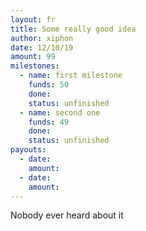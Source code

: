 ```yaml
---
layout: fr
title: Some really good idea
author: xiphon
date: 12/10/19
amount: 99
milestones:
  - name: first milestone
    funds: 50
    done:
    status: unfinished
  - name: second one
    funds: 49
    done:
    status: unfinished
payouts:
  - date:
    amount:
  - date:
    amount:
---
```


Nobody ever heard about it
